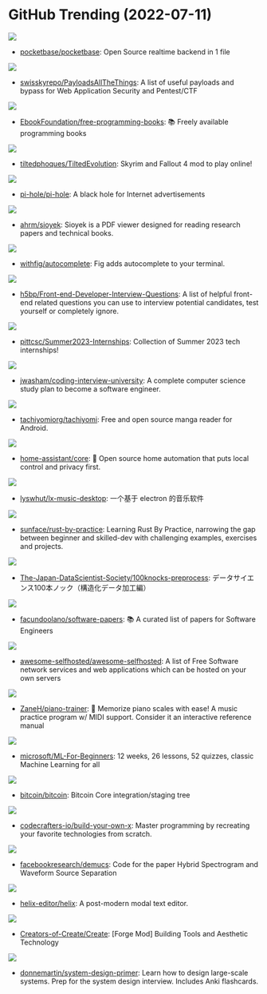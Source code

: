 # GitHub Trending (2022-07-11)

![](https://img.shields.io/badge/Go-New%20906-green?style=flat-square&logo=appveyor)
- [pocketbase/pocketbase](https://github.com/pocketbase/pocketbase): Open Source realtime backend in 1 file

![](https://img.shields.io/badge/Python-New%2030-green?style=flat-square&logo=appveyor)
- [swisskyrepo/PayloadsAllTheThings](https://github.com/swisskyrepo/PayloadsAllTheThings): A list of useful payloads and bypass for Web Application Security and Pentest/CTF

![](https://img.shields.io/badge/none-New%20220-green?style=flat-square&logo=appveyor)
- [EbookFoundation/free-programming-books](https://github.com/EbookFoundation/free-programming-books): 📚 Freely available programming books

![](https://img.shields.io/badge/C%2B%2B-New%20107-green?style=flat-square&logo=appveyor)
- [tiltedphoques/TiltedEvolution](https://github.com/tiltedphoques/TiltedEvolution): Skyrim and Fallout 4 mod to play online!

![](https://img.shields.io/badge/Shell-New%2066-green?style=flat-square&logo=appveyor)
- [pi-hole/pi-hole](https://github.com/pi-hole/pi-hole): A black hole for Internet advertisements

![](https://img.shields.io/badge/C-New%2036-green?style=flat-square&logo=appveyor)
- [ahrm/sioyek](https://github.com/ahrm/sioyek): Sioyek is a PDF viewer designed for reading research papers and technical books.

![](https://img.shields.io/badge/TypeScript-New%20129-green?style=flat-square&logo=appveyor)
- [withfig/autocomplete](https://github.com/withfig/autocomplete): Fig adds autocomplete to your terminal.

![](https://img.shields.io/badge/Nunjucks-New%20165-green?style=flat-square&logo=appveyor)
- [h5bp/Front-end-Developer-Interview-Questions](https://github.com/h5bp/Front-end-Developer-Interview-Questions): A list of helpful front-end related questions you can use to interview potential candidates, test yourself or completely ignore.

![](https://img.shields.io/badge/Python-New%2037-green?style=flat-square&logo=appveyor)
- [pittcsc/Summer2023-Internships](https://github.com/pittcsc/Summer2023-Internships): Collection of Summer 2023 tech internships!

![](https://img.shields.io/badge/none-New%20122-green?style=flat-square&logo=appveyor)
- [jwasham/coding-interview-university](https://github.com/jwasham/coding-interview-university): A complete computer science study plan to become a software engineer.

![](https://img.shields.io/badge/Kotlin-New%2024-green?style=flat-square&logo=appveyor)
- [tachiyomiorg/tachiyomi](https://github.com/tachiyomiorg/tachiyomi): Free and open source manga reader for Android.

![](https://img.shields.io/badge/Python-New%2046-green?style=flat-square&logo=appveyor)
- [home-assistant/core](https://github.com/home-assistant/core): 🏡 Open source home automation that puts local control and privacy first.

![](https://img.shields.io/badge/JavaScript-New%2036-green?style=flat-square&logo=appveyor)
- [lyswhut/lx-music-desktop](https://github.com/lyswhut/lx-music-desktop): 一个基于 electron 的音乐软件

![](https://img.shields.io/badge/Rust-New%20202-green?style=flat-square&logo=appveyor)
- [sunface/rust-by-practice](https://github.com/sunface/rust-by-practice): Learning Rust By Practice, narrowing the gap between beginner and skilled-dev with challenging examples, exercises and projects.

![](https://img.shields.io/badge/HTML-New%2034-green?style=flat-square&logo=appveyor)
- [The-Japan-DataScientist-Society/100knocks-preprocess](https://github.com/The-Japan-DataScientist-Society/100knocks-preprocess): データサイエンス100本ノック（構造化データ加工編）

![](https://img.shields.io/badge/Python-New%20181-green?style=flat-square&logo=appveyor)
- [facundoolano/software-papers](https://github.com/facundoolano/software-papers): 📚 A curated list of papers for Software Engineers

![](https://img.shields.io/badge/JavaScript-New%20288-green?style=flat-square&logo=appveyor)
- [awesome-selfhosted/awesome-selfhosted](https://github.com/awesome-selfhosted/awesome-selfhosted): A list of Free Software network services and web applications which can be hosted on your own servers

![](https://img.shields.io/badge/TypeScript-New%2084-green?style=flat-square&logo=appveyor)
- [ZaneH/piano-trainer](https://github.com/ZaneH/piano-trainer): 🎹 Memorize piano scales with ease! A music practice program w/ MIDI support. Consider it an interactive reference manual

![](https://img.shields.io/badge/Jupyter%20Notebook-New%2059-green?style=flat-square&logo=appveyor)
- [microsoft/ML-For-Beginners](https://github.com/microsoft/ML-For-Beginners): 12 weeks, 26 lessons, 52 quizzes, classic Machine Learning for all

![](https://img.shields.io/badge/C%2B%2B-New%2024-green?style=flat-square&logo=appveyor)
- [bitcoin/bitcoin](https://github.com/bitcoin/bitcoin): Bitcoin Core integration/staging tree

![](https://img.shields.io/badge/none-New%20368-green?style=flat-square&logo=appveyor)
- [codecrafters-io/build-your-own-x](https://github.com/codecrafters-io/build-your-own-x): Master programming by recreating your favorite technologies from scratch.

![](https://img.shields.io/badge/Python-New%2041-green?style=flat-square&logo=appveyor)
- [facebookresearch/demucs](https://github.com/facebookresearch/demucs): Code for the paper Hybrid Spectrogram and Waveform Source Separation

![](https://img.shields.io/badge/Rust-New%2021-green?style=flat-square&logo=appveyor)
- [helix-editor/helix](https://github.com/helix-editor/helix): A post-modern modal text editor.

![](https://img.shields.io/badge/Java-New%2023-green?style=flat-square&logo=appveyor)
- [Creators-of-Create/Create](https://github.com/Creators-of-Create/Create): [Forge Mod] Building Tools and Aesthetic Technology

![](https://img.shields.io/badge/Python-New%20221-green?style=flat-square&logo=appveyor)
- [donnemartin/system-design-primer](https://github.com/donnemartin/system-design-primer): Learn how to design large-scale systems. Prep for the system design interview. Includes Anki flashcards.


